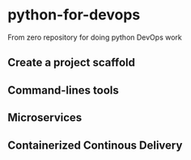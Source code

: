 # python-for-devops

From zero repository for doing python DevOps work

## Create a project scaffold

## Command-lines tools

## Microservices 

## Containerized Continous Delivery
